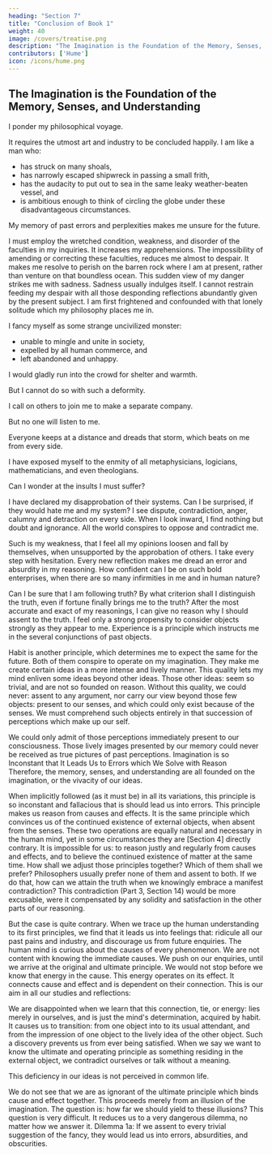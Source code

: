 ```yaml
---
heading: "Section 7"
title: "Conclusion of Book 1"
weight: 40
image: /covers/treatise.png
description: "The Imagination is the Foundation of the Memory, Senses, and Understanding"
contributors: ['Hume']
icon: /icons/hume.png
---
```




## The Imagination is the Foundation of the Memory, Senses, and Understanding

I ponder my philosophical voyage.

It requires the utmost art and industry to be concluded happily. I am like a man who:
- has struck on many shoals,
- has narrowly escaped shipwreck in passing a small frith,
- has the audacity to put out to sea in the same leaky weather-beaten vessel, and
- is ambitious enough to think of circling the globe under these disadvantageous circumstances.

My memory of past errors and perplexities makes me unsure for the future.

I must employ the wretched condition, weakness, and disorder of the faculties in my inquiries.
It increases my apprehensions.
The impossibility of amending or correcting these faculties, reduces me almost to despair.
It makes me resolve to perish on the barren rock where I am at present, rather than venture on that boundless ocean.
This sudden view of my danger strikes me with sadness.
Sadness usually indulges itself.
I cannot restrain feeding my despair with all those desponding reflections abundantly given by the present subject.
I am first frightened and confounded with that lonely solitude which my philosophy places me in.

I fancy myself as some strange uncivilized monster:
- unable to mingle and unite in society,
- expelled by all human commerce, and
- left abandoned and unhappy.

I would gladly run into the crowd for shelter and warmth.

But I cannot do so with such a deformity.

I call on others to join me to make a separate company.

But no one will listen to me.

Everyone keeps at a distance and dreads that storm, which beats on me from every side.

I have exposed myself to the enmity of all metaphysicians, logicians, mathematicians, and even theologians.

Can I wonder at the insults I must suffer?

I have declared my disapprobation of their systems.
Can I be surprised, if they would hate me and my system?
I see dispute, contradiction, anger, calumny and detraction on every side.
When I look inward, I find nothing but doubt and ignorance.
All the world conspires to oppose and contradict me.

Such is my weakness, that I feel all my opinions loosen and fall by themselves, when unsupported by the approbation of others.
I take every step with hesitation.
Every new reflection makes me dread an error and absurdity in my reasoning.
How confident can I be on such bold enterprises, when there are so many infirmities in me and in human nature?

Can I be sure that I am following truth?
By what criterion shall I distinguish the truth, even if fortune finally brings me to the truth?
After the most accurate and exact of my reasonings, I can give no reason why I should assent to the truth.
I feel only a strong propensity to consider objects strongly as they appear to me.
Experience is a principle which instructs me in the several conjunctions of past objects.

Habit is another principle, which determines me to expect the same for the future.
Both of them conspire to operate on my imagination.
They make me create certain ideas in a more intense and lively manner.
This quality lets my mind enliven some ideas beyond other ideas.
Those other ideas:
seem so trivial, and
are not so founded on reason.
Without this quality, we could never:
assent to any argument, nor
carry our view beyond those few objects:
present to our senses, and
which could only exist because of the senses.
We must comprehend such objects entirely in that succession of perceptions which make up our self.

We could only admit of those perceptions immediately present to our consciousness.
Those lively images presented by our memory could never be received as true pictures of past perceptions.
Imagination is so Inconstant that It Leads Us to Errors which We Solve with Reason
Therefore, the memory, senses, and understanding are all founded on the imagination, or the vivacity of our ideas.

When implicitly followed (as it must be) in all its variations, this principle is so inconstant and fallacious that is should lead us into errors.
This principle makes us reason from causes and effects.
It is the same principle which convinces us of the continued existence of external objects, when absent from the senses.
These two operations are equally natural and necessary in the human mind, yet in some circumstances they are [Section 4] directly contrary.
It is impossible for us:
to reason justly and regularly from causes and effects, and
to believe the continued existence of matter at the same time.
How shall we adjust those principles together?
Which of them shall we prefer?
Philosophers usually prefer none of them and assent to both.
If we do that, how can we attain the truth when we knowingly embrace a manifest contradiction?
This contradiction (Part 3, Section 14) would be more excusable, were it compensated by any solidity and satisfaction in the other parts of our reasoning.

But the case is quite contrary.
When we trace up the human understanding to its first principles, we find that it leads us into feelings that:
ridicule all our past pains and industry, and
discourage us from future enquiries.
The human mind is curious about the causes of every phenomenon.
We are not content with knowing the immediate causes.
We push on our enquiries, until we arrive at the original and ultimate principle.
We would not stop before we know that energy in the cause.
This energy operates on its effect.
It connects cause and effect and is dependent on their connection.
This is our aim in all our studies and reflections:

We are disappointed when we learn that this connection, tie, or energy:
lies merely in ourselves, and
is just the mind's determination, acquired by habit.
It causes us to transition:
from one object into to its usual attendant, and
from the impression of one object to the lively idea of the other object.
Such a discovery prevents us from ever being satisfied.
When we say we want to know the ultimate and operating principle as something residing in the external object, we contradict ourselves or talk without a meaning.
 
This deficiency in our ideas is not perceived in common life.

We do not see that we are as ignorant of the ultimate principle which binds cause and effect together.
This proceeds merely from an illusion of the imagination.
The question is: how far we should yield to these illusions?
This question is very difficult.
It reduces us to a very dangerous dilemma, no matter how we answer it.
Dilemma 1a: If we assent to every trivial suggestion of the fancy, they would lead us into errors, absurdities, and obscurities.
